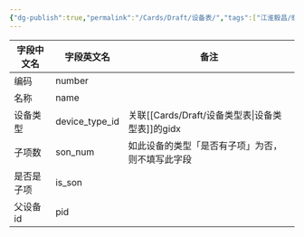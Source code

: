 ```yaml
---
{"dg-publish":true,"permalink":"/Cards/Draft/设备表/","tags":["江淮毅昌/蝶创I-MES/MES"]}
---
```





| **字段中文名** | **字段英文名**      | **备注**                   |
| --------- | -------------- | ------------------------ |
| 编码        | number         |                          |
| 名称        | name           |                          |
| 设备类型      | device_type_id | 关联[[Cards/Draft/设备类型表\|设备类型表]]的gidx         |
| 子项数       | son_num        | 如此设备的类型「是否有子项」为否，则不填写此字段 |
| 是否是子项     | is_son         |                          |
| 父设备id     | pid            |                          |
